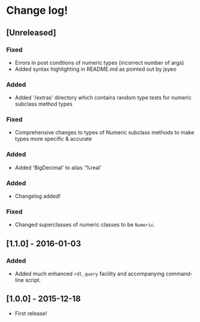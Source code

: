# Change log!

## [Unreleased]
### Fixed
- Errors in post condtions of numeric types (incorrect number of args)
- Added syntax highlighting in README.md as pointed out by jsyeo

### Added
- Added '/extras' directory which contains random type tests for numeric subclass method types

### Fixed
- Comprehensive changes to types of Numeric subclass methods to make types more specific & accurate

### Added
- Added 'BigDecimal' to alias '%real'
### Added
- Changelog added!

### Fixed
- Changed superclasses of numeric classes to be `Numeric`.


## [1.1.0] - 2016-01-03
### Added
- Added much enhanced `rdl_query` facility and accompanying command-line script.

## [1.0.0] - 2015-12-18
- First release!
